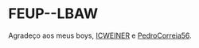 # FEUP--LBAW

Agradeço aos meus boys, <a href="https://github.com/ICWeiner">ICWEINER</a> e  <a href="https://github.com/PedroCorreia56">PedroCorreia56</a>.
